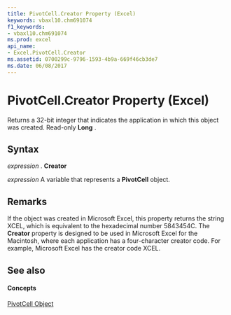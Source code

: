 ```yaml
---
title: PivotCell.Creator Property (Excel)
keywords: vbaxl10.chm691074
f1_keywords:
- vbaxl10.chm691074
ms.prod: excel
api_name:
- Excel.PivotCell.Creator
ms.assetid: 0700299c-9796-1593-4b9a-669f46cb3de7
ms.date: 06/08/2017
---
```



# PivotCell.Creator Property (Excel)

Returns a 32-bit integer that indicates the application in which this object was created. Read-only  **Long** .


## Syntax

 _expression_ . **Creator**

 _expression_ A variable that represents a **PivotCell** object.


## Remarks

If the object was created in Microsoft Excel, this property returns the string XCEL, which is equivalent to the hexadecimal number 5843454C. The  **Creator** property is designed to be used in Microsoft Excel for the Macintosh, where each application has a four-character creator code. For example, Microsoft Excel has the creator code XCEL.


## See also


#### Concepts


[PivotCell Object](Excel.PivotCell.md)


